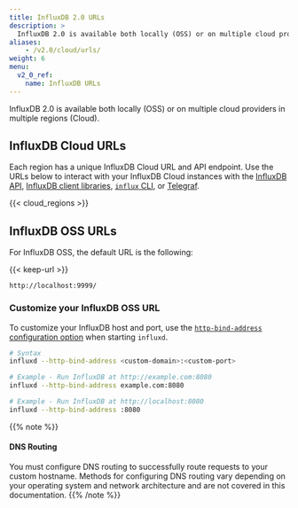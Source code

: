 ```yaml
---
title: InfluxDB 2.0 URLs
description: >
  InfluxDB 2.0 is available both locally (OSS) or on multiple cloud providers in multiple regions (Cloud).
aliases:
    - /v2.0/cloud/urls/
weight: 6
menu:
  v2_0_ref:
    name: InfluxDB URLs
---
```


InfluxDB 2.0 is available both locally (OSS) or on multiple cloud providers in multiple regions (Cloud).

## InfluxDB Cloud URLs

Each region has a unique InfluxDB Cloud URL and API endpoint.
Use the URLs below to interact with your InfluxDB Cloud instances with the
[InfluxDB API](/v2.0/reference/api/), [InfluxDB client libraries](/v2.0/reference/api/client-libraries/),
[`influx` CLI](/v2.0/reference/cli/influx/), or [Telegraf](/v2.0/write-data/use-telegraf/).

{{< cloud_regions >}}

## InfluxDB OSS URLs

For InfluxDB OSS, the default URL is the following:

{{< keep-url >}}
```
http://localhost:9999/
```

### Customize your InfluxDB OSS URL
To customize your InfluxDB host and port, use the
[`http-bind-address` configuration option](/v2.0/reference/config-options/#http-bind-address)
when starting `influxd`.

```sh
# Syntax
influxd --http-bind-address <custom-domain>:<custom-port>

# Example - Run InfluxDB at http://example.com:8080
influxd --http-bind-address example.com:8080

# Example - Run InfluxDB at http://localhost:8080
influxd --http-bind-address :8080
```

{{% note %}}
#### DNS Routing
You must configure DNS routing to successfully route requests to your custom hostname.
Methods for configuring DNS routing vary depending on your operating system and
network architecture and are not covered in this documentation.
{{% /note %}}
